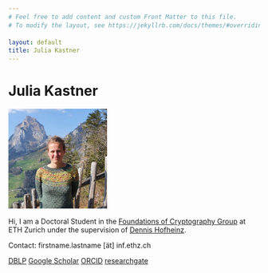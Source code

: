 ```yaml
---
# Feel free to add content and custom Front Matter to this file.
# To modify the layout, see https://jekyllrb.com/docs/themes/#overriding-theme-defaults

layout: default
title: Julia Kastner
---
```

# Julia Kastner

<img src="julia.jpg" alt="Portrait of me" style="height: 200px"/>

Hi, I am a Doctoral Student in the [Foundations of Cryptography Group](https://foc.ethz.ch) at ETH Zurich under the supervision of [Dennis Hofheinz](kjdf.de). 

Contact: firstname.lastname [ät] inf.ethz.ch

[DBLP](https://dblp.org/pid/209/1548.html) 
[Google Scholar](https://scholar.google.com/citations?user=iUKyNFEAAAAJ&hl=en) 
[ORCID](https://orcid.org/0000-0002-8879-8226) 
[researchgate](https://www.researchgate.net/profile/Julia-Kastner-7)
